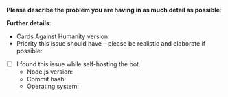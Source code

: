 **Please describe the problem you are having in as much detail as possible**:


**Further details**:

- Cards Against Humanity version:
- Priority this issue should have – please be realistic and elaborate if possible:

- [ ] I found this issue while self-hosting the bot.
  - Node.js version:
  - Commit hash:
  - Operating system:
